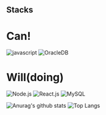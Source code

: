<!--
**downpool/downpool** is a ✨ _special_ ✨ repository because its `README.md` (this file) appears on your GitHub profile.

Here are some ideas to get you started:

- 🔭 I’m currently working on ...
- 🌱 I’m currently learning ...
- 👯 I’m looking to collaborate on ...
- 🤔 I’m looking for help with ...
- 💬 Ask me about ...
- 📫 How to reach me: ...
- 😄 Pronouns: ...
- ⚡ Fun fact: ...
-->
## Stacks
# Can!
![javascript](https://img.shields.io/badge/JavaScript-323330?style=for-the-badge&logo=javascript&logoColor=F7DF1E)
![OracleDB](https://img.shields.io/badge/Oracle-F80000?style=for-the-badge&logo=Oracle&logoColor=F80000)

# Will(doing)
![Node.js](https://img.shields.io/badge/Node.js-339933?style=for-the-badge&logo=Node.js&logoColor=339933)
![React.js](https://img.shields.io/badge/React-61DAFB?style=for-the-badge&logo=React&logoColor=61DAFB)
![MySQL](https://img.shields.io/badge/MySQL-4479A1?style=for-the-badge&logo=MySQL&logoColor=4479A1)


![Anurag's github stats](https://github-readme-stats.vercel.app/api?username=downpool&hide=contribs,prs&show_icons=true)
![Top Langs](https://github-readme-stats.vercel.app/api/top-langs/?username=downpool)

